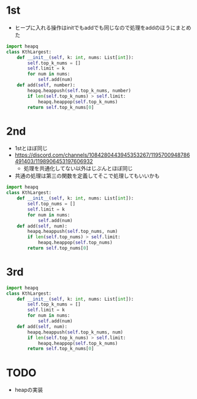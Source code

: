 # 1st
- ヒープに入れる操作はinitでもaddでも同じなので処理をaddのほうにまとめた
```python
import heapq
class KthLargest:
    def __init__(self, k: int, nums: List[int]):
        self.top_k_nums = []
        self.limit = k
        for num in nums:
            self.add(num)
    def add(self, number):
        heapq.heappush(self.top_k_nums, number)
        if len(self.top_k_nums) > self.limit:
            heapq.heappop(self.top_k_nums)
        return self.top_k_nums[0]
```
# 2nd
- 1stとほぼ同じ
- https://discord.com/channels/1084280443945353267/1195700948786491403/1198906453197606932
    - 処理を共通化してない以外はじぶんとほぼ同じ
- 共通の処理は第三の関数を定義してそこで処理してもいいかも
```python
import heapq
class KthLargest:
    def __init__(self, k: int, nums: List[int]):
        self.top_nums = []
        self.limit = k
        for num in nums:
            self.add(num)
    def add(self, num):
        heapq.heappush(self.top_nums, num)
        if len(self.top_nums) > self.limit:
            heapq.heappop(self.top_nums)
        return self.top_nums[0]
```
# 3rd
```python
import heapq
class KthLargest:
    def __init__(self, k: int, nums: List[int]):
        self.top_k_nums = []
        self.limit = k
        for num in nums:
            self.add(num)
    def add(self, num):
        heapq.heappush(self.top_k_nums, num)
        if len(self.top_k_nums) > self.limit:
            heapq.heappop(self.top_k_nums)
        return self.top_k_nums[0]
```
# TODO
- heapの実装